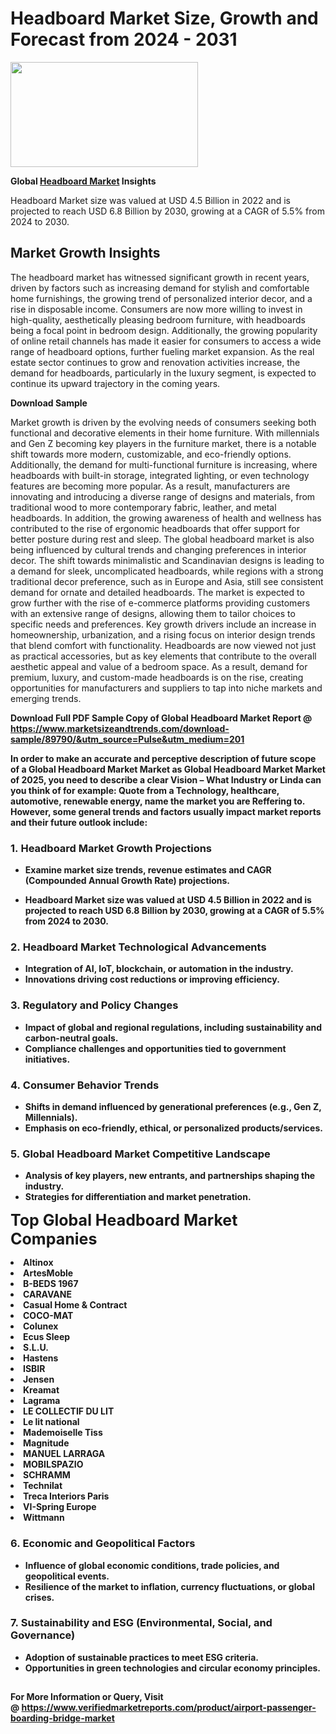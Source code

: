 <H1>Headboard Market Size, Growth and Forecast from 2024 - 2031</H1><img class="aligncenter size-medium wp-image-584254" src="https://thirdeyenews.in/wp-content/uploads/2024/09/Global-Market-Research-300x168.jpeg" alt="" width="300" height="168" /><p><strong>Global&nbsp;<a href="https://www.marketsizeandtrends.com/download-sample/89790/&amp;utm_source=Pulse&amp;utm_medium=201">Headboard Market</a> Insights</strong></p><p>Headboard Market size was valued at USD 4.5 Billion in 2022 and is projected to reach USD 6.8 Billion by 2030, growing at a CAGR of 5.5% from 2024 to 2030.</p><p><h2>Market Growth Insights</h2> <p>The headboard market has witnessed significant growth in recent years, driven by factors such as increasing demand for stylish and comfortable home furnishings, the growing trend of personalized interior decor, and a rise in disposable income. Consumers are now more willing to invest in high-quality, aesthetically pleasing bedroom furniture, with headboards being a focal point in bedroom design. Additionally, the growing popularity of online retail channels has made it easier for consumers to access a wide range of headboard options, further fueling market expansion. As the real estate sector continues to grow and renovation activities increase, the demand for headboards, particularly in the luxury segment, is expected to continue its upward trajectory in the coming years.</p> <p><strong>Download Sample</strong></p> <p>Market growth is driven by the evolving needs of consumers seeking both functional and decorative elements in their home furniture. With millennials and Gen Z becoming key players in the furniture market, there is a notable shift towards more modern, customizable, and eco-friendly options. Additionally, the demand for multi-functional furniture is increasing, where headboards with built-in storage, integrated lighting, or even technology features are becoming more popular. As a result, manufacturers are innovating and introducing a diverse range of designs and materials, from traditional wood to more contemporary fabric, leather, and metal headboards. In addition, the growing awareness of health and wellness has contributed to the rise of ergonomic headboards that offer support for better posture during rest and sleep. The global headboard market is also being influenced by cultural trends and changing preferences in interior decor. The shift towards minimalistic and Scandinavian designs is leading to a demand for sleek, uncomplicated headboards, while regions with a strong traditional decor preference, such as in Europe and Asia, still see consistent demand for ornate and detailed headboards. The market is expected to grow further with the rise of e-commerce platforms providing customers with an extensive range of designs, allowing them to tailor choices to specific needs and preferences. Key growth drivers include an increase in homeownership, urbanization, and a rising focus on interior design trends that blend comfort with functionality. Headboards are now viewed not just as practical accessories, but as key elements that contribute to the overall aesthetic appeal and value of a bedroom space. As a result, demand for premium, luxury, and custom-made headboards is on the rise, creating opportunities for manufacturers and suppliers to tap into niche markets and emerging trends.</p> <p><strong></p><p><span class=""><strong>Download Full PDF Sample Copy of Global Headboard Market Report</strong> @ <a href="https://www.marketsizeandtrends.com/download-sample/89790/&amp;utm_source=Pulse&amp;utm_medium=201" target="_blank">https://www.marketsizeandtrends.com/download-sample/89790/&amp;utm_source=Pulse&amp;utm_medium=201</a></span></p><p>In order to make an accurate and perceptive description of future scope of a Global&nbsp;Headboard Market Market as Global&nbsp;Headboard Market Market of 2025, you need to describe a clear Vision &ndash; What Industry or Linda can you think of for example: Quote from a Technology, healthcare, automotive, renewable energy, name the market you are Reffering to. However, some general trends and factors usually impact market reports and their future outlook include:</p><h3>1.&nbsp;<strong>Headboard Market Growth Projections</strong></h3><ul><li>Examine market size trends, revenue estimates and CAGR (Compounded Annual Growth Rate) projections.</li><li><p>Headboard Market size was valued at USD 4.5 Billion in 2022 and is projected to reach USD 6.8 Billion by 2030, growing at a CAGR of 5.5% from 2024 to 2030.</p></li></ul><h3>2.&nbsp;<strong>Headboard Market Technological Advancements</strong></h3><ul><li>Integration of AI, IoT, blockchain, or automation in the industry.</li><li>Innovations driving cost reductions or improving efficiency.</li></ul><h3>3.&nbsp;<strong>Regulatory and Policy Changes</strong></h3><ul><li>Impact of global and regional regulations, including sustainability and carbon-neutral goals.</li><li>Compliance challenges and opportunities tied to government initiatives.</li></ul><h3>4.&nbsp;<strong>Consumer Behavior Trends</strong></h3><ul><li>Shifts in demand influenced by generational preferences (e.g., Gen Z, Millennials).</li><li>Emphasis on eco-friendly, ethical, or personalized products/services.</li></ul><h3>5.&nbsp;<strong>Global Headboard Market Competitive Landscape</strong></h3><ul><li>Analysis of key players, new entrants, and partnerships shaping the industry.</li><li>Strategies for differentiation and market penetration.</li></ul><p data-pm-slice="1 1 []"><span style="color: inherit; font-family: inherit; font-size: 25px;">Top Global Headboard Market Companies</span></p><div class="" data-test-id=""><p><li>Altinox</li><li> ArtesMoble</li><li> B-BEDS 1967</li><li> CARAVANE</li><li> Casual Home & Contract</li><li> COCO-MAT</li><li> Colunex</li><li> Ecus Sleep</li><li> S.L.U.</li><li> Hastens</li><li> ISBIR</li><li> Jensen</li><li> Kreamat</li><li> Lagrama</li><li> LE COLLECTIF DU LIT</li><li> Le lit national</li><li> Mademoiselle Tiss</li><li> Magnitude</li><li> MANUEL LARRAGA</li><li> MOBILSPAZIO</li><li> SCHRAMM</li><li> Technilat</li><li> Treca Interiors Paris</li><li> VI-Spring Europe</li><li> Wittmann</li></p></div><h3>6.&nbsp;<strong>Economic and Geopolitical Factors</strong></h3><ul><li>Influence of global economic conditions, trade policies, and geopolitical events.</li><li>Resilience of the market to inflation, currency fluctuations, or global crises.</li></ul><h3>7.&nbsp;<strong>Sustainability and ESG (Environmental, Social, and Governance)</strong></h3><ul><li>Adoption of sustainable practices to meet ESG criteria.</li><li>Opportunities in green technologies and circular economy principles.</li></ul><h2><strong style="font-size: 14px;">For More Information or Query, Visit @&nbsp;</strong><a style="background-color: #ffffff; font-size: 14px;" href="https://www.marketsizeandtrends.com/report/headboard-market/" target="_blank">https://www.verifiedmarketreports.com/product/airport-passenger-boarding-bridge-market</a></h2>
